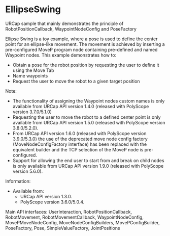 # EllipseSwing
URCap sample that mainly demonstrates the principle of RobotPositionCallback, WaypointNodeConfig and PoseFactory

Ellipse Swing is a toy example, where a pose is used to define the center point for an ellipse-like movement. The movement is achieved by inserting a pre-configured MoveP program node containing pre-defined and named Waypoint nodes. This example demonstrates how to:

* Obtain a pose for the robot position by requesting the user to define it using the Move Tab
* Name waypoints
* Request the user to move the robot to a given target position

Note:
* The functionality of assigning the Waypoint nodes custom names is only available from URCap API version 1.4.0 (released with PolyScope version 3.7.0/5.1.0)
* Requesting the user to move the robot to a defined center point is only available from URCap API version 1.5.0 (released with PolyScope version 3.8.0/5.2.0).
* From URCap API version 1.6.0 (released with PolyScope version 3.9.0/5.3.0) the use of the deprecated move node config factory (MoveNodeConfigFactory interface) has been replaced with the equivalent builder and the TCP selection of the MoveP node is pre-configured.
* Support for allowing the end user to start from and break on child nodes is only available from URCap API version 1.9.0 (released with PolyScope version 5.6.0).

Information:
* Available from:
  * URCap API version 1.3.0.
  * PolyScope version 3.6.0/5.0.4.

Main API interfaces: UserInteraction, RobotPositionCallback, RobotMovement, RobotMovementCallback, WaypointNodeConfig, MovePMoveNodeConfig, MoveNodeConfigBuilders, MovePConfigBuilder, PoseFactory, Pose, SimpleValueFactory, JointPositions
